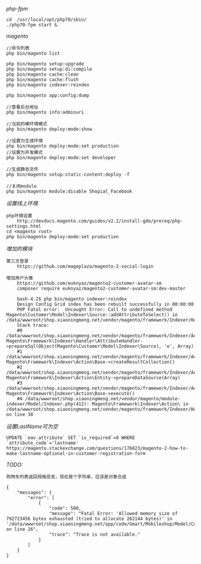 
*php-fpm*

    cd  /usr/local/opt/php70/sbin/
    ./php70-fpm start &

*magento*
    
    //命令列表
    php bin/magento list

    php bin/magento setup:upgrade
    php bin/magento setup:di:compile
    php bin/magento cache:clean
    php bin/magento cache:flush
    php bin/magento indexer:reindex
    
    php bin/magento app:config:dump
    
    //查看后台地址
    php bin/magento info:adminuri
    
    //当前的模环境模式
    php bin/magento deploy:mode:show
    
    //设置为生成环境
    php bin/magento deploy:mode:set production
    //设置为开发模式
    php bin/magento deploy:mode:set developer
    
    //生成静态文件
    php bin/magento setup:static-content:deploy -f
    
    //关闭module
    php bin/magento module:disable Shopial_Facebook
    
*设置线上环境*

    php环境设置
        http://devdocs.magento.com/guides/v2.2/install-gde/prereq/php-settings.html
    cd <magento root>
    php bin/magento deploy:mode:set production
    
*增加的模块*
    
    第三方登录
        https://github.com/mageplaza/magento-2-social-login
    
    增加用户头像
        https://github.com/euknyaz/magento2-customer-avatar-sm
        composer require euknyaz/magento2-customer-avatar-sm:dev-master
        
        bash-4.2$ php bin/magento indexer:reindex
        Design Config Grid index has been rebuilt successfully in 00:00:00
        PHP Fatal error:  Uncaught Error: Call to undefined method Magento\Customer\Model\Indexer\Source::addAttributeToSelect() in /data/wwwroot/shop.xiaoningmeng.net/vendor/magento/framework/Indexer/Handler/AttributeHandler.php:38
        Stack trace:
        #0 /data/wwwroot/shop.xiaoningmeng.net/vendor/magento/framework/Indexer/Action/Base.php(310): Magento\Framework\Indexer\Handler\AttributeHandler->prepareSql(Object(Magento\Customer\Model\Indexer\Source), 'e', Array)
        #1 /data/wwwroot/shop.xiaoningmeng.net/vendor/magento/framework/Indexer/Action/Entity.php(26): Magento\Framework\Indexer\Action\Base->createResultCollection()
        #2 /data/wwwroot/shop.xiaoningmeng.net/vendor/magento/framework/Indexer/Action/Base.php(179): Magento\Framework\Indexer\Action\Entity->prepareDataSource(Array)
        #3 /data/wwwroot/shop.xiaoningmeng.net/vendor/magento/framework/Indexer/Action/Base.php(189): Magento\Framework\Indexer\Action\Base->execute()
        #4 /data/wwwroot/shop.xiaoningmeng.net/vendor/magento/module-indexer/Model/Indexer.php(412): Magento\Framework\Indexer\Action\ in /data/wwwroot/shop.xiaoningmeng.net/vendor/magento/framework/Indexer/Handler/AttributeHandler.php on line 38

    
    

*设置LastName可为空*
    
    UPDATE `eav_attribute` SET `is_required`=0 WHERE `attribute_code`='lastname'
    https://magento.stackexchange.com/questions/176823/magento-2-how-to-make-lastname-optional-in-customer-registration-form
    
    
*TODO:*
    
    购物车列表返回规格信息，现在是个字符串，应该是对象合适
    
    {
        "messages": {
            "error": [
                {
                    "code": 500,
                    "message": "Fatal Error: 'Allowed memory size of 792723456 bytes exhausted (tried to allocate 262144 bytes)' in '/data/wwwroot/shop.xiaoningmeng.net/app/code/Gmart/Mobileshop/Model/ConfigurableProductOption.php' on line 26",
                    "trace": "Trace is not available."
                }
            ]
        }
    }